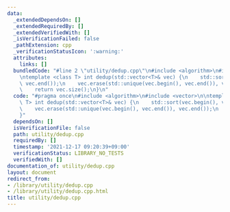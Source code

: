 ```yaml
---
data:
  _extendedDependsOn: []
  _extendedRequiredBy: []
  _extendedVerifiedWith: []
  _isVerificationFailed: false
  _pathExtension: cpp
  _verificationStatusIcon: ':warning:'
  attributes:
    links: []
  bundledCode: "#line 2 \"utility/dedup.cpp\"\n#include <algorithm>\n#include <vector>\n\
    \ntemplate <class T> int dedup(std::vector<T>& vec) {\n    std::sort(vec.begin(),\
    \ vec.end());\n    vec.erase(std::unique(vec.begin(), vec.end()), vec.end());\n\
    \    return vec.size();\n}\n"
  code: "#pragma once\n#include <algorithm>\n#include <vector>\n\ntemplate <class\
    \ T> int dedup(std::vector<T>& vec) {\n    std::sort(vec.begin(), vec.end());\n\
    \    vec.erase(std::unique(vec.begin(), vec.end()), vec.end());\n    return vec.size();\n\
    }"
  dependsOn: []
  isVerificationFile: false
  path: utility/dedup.cpp
  requiredBy: []
  timestamp: '2021-12-17 09:20:39+09:00'
  verificationStatus: LIBRARY_NO_TESTS
  verifiedWith: []
documentation_of: utility/dedup.cpp
layout: document
redirect_from:
- /library/utility/dedup.cpp
- /library/utility/dedup.cpp.html
title: utility/dedup.cpp
---
```

